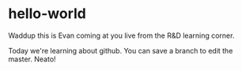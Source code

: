 # hello-world

Waddup this is Evan coming at you live from the R&D learning corner.

Today we're learning about github. You can save a branch to edit the master. Neato!
